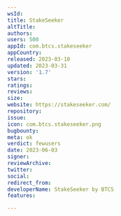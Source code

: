 ```yaml
---
wsId: 
title: StakeSeeker
altTitle: 
authors: 
users: 500
appId: com.btcs.stakeseeker
appCountry: 
released: 2023-03-10
updated: 2023-03-31
version: '1.7'
stars: 
ratings: 
reviews: 
size: 
website: https://stakeseeker.com/
repository: 
issue: 
icon: com.btcs.stakeseeker.png
bugbounty: 
meta: ok
verdict: fewusers
date: 2023-06-03
signer: 
reviewArchive: 
twitter: 
social: 
redirect_from: 
developerName: StakeSeeker by BTCS
features: 

---
```


